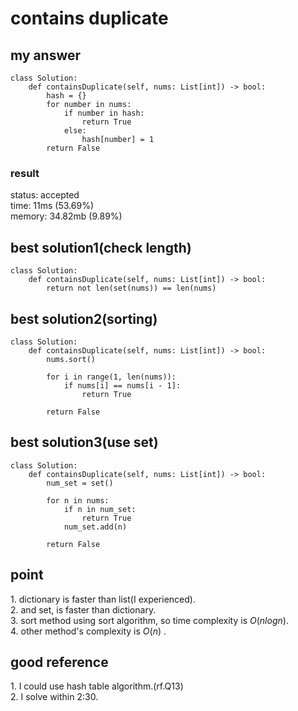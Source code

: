 # contains duplicate

## my answer
~~~
class Solution:
    def containsDuplicate(self, nums: List[int]) -> bool:
        hash = {}
        for number in nums:
            if number in hash:
                return True
            else:
                hash[number] = 1
        return False        
~~~

### result
status: accepted <br>
time: 11ms (53.69%) <br>
memory: 34.82mb (9.89%) <br>

## best solution1(check length)
~~~
class Solution:
    def containsDuplicate(self, nums: List[int]) -> bool:
        return not len(set(nums)) == len(nums)
~~~

## best solution2(sorting)
~~~
class Solution:
    def containsDuplicate(self, nums: List[int]) -> bool:
        nums.sort()

        for i in range(1, len(nums)):
            if nums[i] == nums[i - 1]:
                return True
        
        return False
~~~

## best solution3(use set)
~~~
class Solution:
    def containsDuplicate(self, nums: List[int]) -> bool:
        num_set = set()

        for n in nums:
            if n in num_set:
                return True
            num_set.add(n)
        
        return False
~~~


## point
1\. dictionary is faster than list(I experienced). <br>
2\. and set, is faster than dictionary.<br>
3\. sort method using sort algorithm, so time complexity is $` O(nlogn) `$. <br>
4\. other method's complexity is $` O(n) `$ . <br>

## good reference
1\. I could use hash table algorithm.(rf.Q13) <br>
2\. I solve within 2:30. <br>
